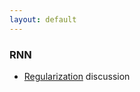 ```yaml
---
layout: default
---
```


### RNN
* [Regularization](https://stackoverflow.com/a/58868383/2095755) discussion
